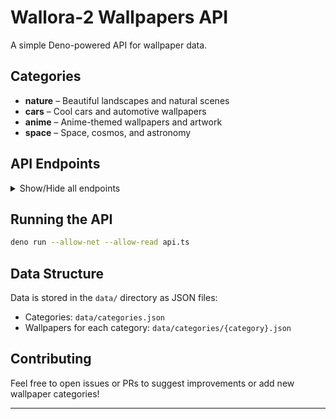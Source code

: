 # Wallora-2 Wallpapers API

A simple Deno-powered API for wallpaper data.

## Categories

- **nature** – Beautiful landscapes and natural scenes
- **cars** – Cool cars and automotive wallpapers
- **anime** – Anime-themed wallpapers and artwork
- **space** – Space, cosmos, and astronomy

## API Endpoints

<details>
<summary>Show/Hide all endpoints</summary>

- `GET /wallpapers`  
  Returns all wallpapers (newest first).

- `GET /categories`  
  Returns all categories (nature, cars, anime, space).

- `GET /categories/nature`  
  Returns all wallpapers in the nature category.

- `GET /categories/cars`  
  Returns all wallpapers in the cars category.

- `GET /categories/anime`  
  Returns all wallpapers in the anime category.

- `GET /categories/space`  
  Returns all wallpapers in the space category.

</details>

## Running the API

```sh
deno run --allow-net --allow-read api.ts
```

## Data Structure

Data is stored in the `data/` directory as JSON files:

- Categories: `data/categories.json`
- Wallpapers for each category: `data/categories/{category}.json`

## Contributing

Feel free to open issues or PRs to suggest improvements or add new wallpaper categories!

---